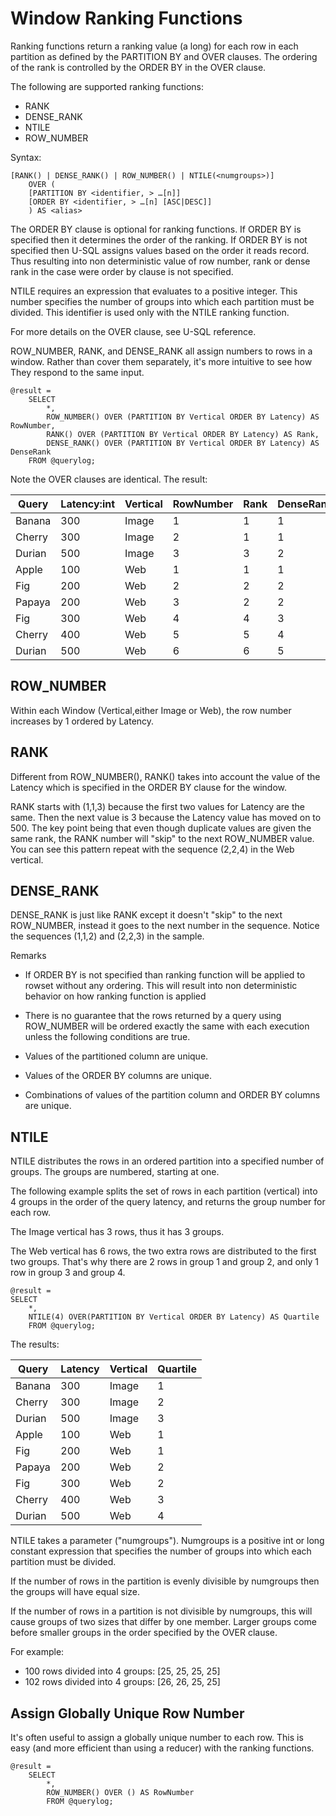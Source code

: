 # Window Ranking Functions

Ranking functions return a ranking value (a long) for each row in each partition as defined by the PARTITION BY and OVER clauses. The ordering of the rank is controlled by the ORDER BY in the OVER clause.

The following are supported ranking functions:

- RANK
- DENSE_RANK
- NTILE
- ROW_NUMBER

Syntax:


```
[RANK() | DENSE_RANK() | ROW_NUMBER() | NTILE(<numgroups>)]
    OVER (
    [PARTITION BY <identifier, > …[n]]
    [ORDER BY <identifier, > …[n] [ASC|DESC]]
    ) AS <alias>
```

The ORDER BY clause is optional for ranking functions. If ORDER BY is specified then it determines the order of the ranking. If ORDER BY is not specified then U-SQL assigns values based on the order it reads record. Thus resulting into non deterministic value of row number, rank or dense rank in the case were order by clause is not specified.

NTILE requires an expression that evaluates to a positive integer. This number specifies the number of groups into which each partition must be divided. This identifier is used only with the NTILE ranking function.

For more details on the OVER clause, see U-SQL reference.

ROW_NUMBER, RANK, and DENSE_RANK all assign numbers to rows in a window. Rather than cover them separately, it's more intuitive to see how They respond to the same input.

```
@result =
    SELECT   
        *,
        ROW_NUMBER() OVER (PARTITION BY Vertical ORDER BY Latency) AS RowNumber,
        RANK() OVER (PARTITION BY Vertical ORDER BY Latency) AS Rank,
        DENSE_RANK() OVER (PARTITION BY Vertical ORDER BY Latency) AS DenseRank
    FROM @querylog;
```

Note the OVER clauses are identical. The result:

| **Query** | **Latency:int** | **Vertical** | **RowNumber** | **Rank** | **DenseRank** |
| --- | --- | --- | --- | --- | --- |
| Banana | 300 | Image | 1 | 1 | 1 |
| Cherry | 300 | Image | 2 | 1 | 1 |
| Durian | 500 | Image | 3 | 3 | 2 |
| Apple | 100 | Web | 1 | 1 | 1 |
| Fig | 200 | Web | 2 | 2 | 2 |
| Papaya | 200 | Web | 3 | 2 | 2 |
| Fig | 300 | Web | 4 | 4 | 3 |
| Cherry | 400 | Web | 5 | 5 | 4 |
| Durian | 500 | Web | 6 | 6 | 5 |

## ROW_NUMBER

Within each Window (Vertical,either Image or Web), the row number increases by 1 ordered by Latency.

## RANK

Different from ROW_NUMBER(), RANK() takes into account the value of the Latency which is specified in the ORDER BY clause for the window.

RANK starts with (1,1,3) because the first two values for Latency are the same. Then the next value is 3 because the Latency value has moved on to 500. The key point being that even though duplicate values are given the same rank, the RANK number will "skip" to the next ROW_NUMBER value. You can see this pattern repeat with the sequence (2,2,4) in the Web vertical.



## DENSE_RANK

DENSE_RANK is just like RANK except it doesn't "skip" to the next ROW_NUMBER, instead it goes to the next number in the sequence. Notice the sequences (1,1,2) and (2,2,3) in the sample.

Remarks

- If ORDER BY is not specified than ranking function will be applied to rowset without any ordering. This will result into non deterministic behavior on how ranking function is applied
- There is no guarantee that the rows returned by a query using ROW_NUMBER will be ordered exactly the same with each execution unless the following conditions are true.

- Values of the partitioned column are unique.
- Values of the ORDER BY columns are unique.
- Combinations of values of the partition column and ORDER BY columns are unique.

## NTILE

NTILE distributes the rows in an ordered partition into a specified number of groups. The groups are numbered, starting at one.

The following example splits the set of rows in each partition (vertical) into 4 groups in the order of the query latency, and returns the group number for each row.

The Image vertical has 3 rows, thus it has 3 groups.

The Web vertical has 6 rows, the two extra rows are distributed to the first two groups. That's why there are 2 rows in group 1 and group 2, and only 1 row in group 3 and group 4.


```
@result =
SELECT   
    *,
    NTILE(4) OVER(PARTITION BY Vertical ORDER BY Latency) AS Quartile
    FROM @querylog;
```

The results:

| **Query** | **Latency** | **Vertical** | **Quartile** |
| --- | --- | --- | --- |
| Banana | 300 | Image | 1 |
| Cherry | 300 | Image | 2 |
| Durian | 500 | Image | 3 |
| Apple | 100 | Web | 1 |
| Fig | 200 | Web | 1 |
| Papaya | 200 | Web | 2 |
| Fig | 300 | Web | 2 |
| Cherry | 400 | Web | 3 |
| Durian | 500 | Web | 4 |

NTILE takes a parameter ("numgroups"). Numgroups is a positive int or long constant expression that specifies the number of groups into which each partition must be divided.

If the number of rows in the partition is evenly divisible by numgroups then the groups will have equal size.

If the number of rows in a partition is not divisible by numgroups, this will cause groups of two sizes that differ by one member. Larger groups come before smaller groups in the order specified by the OVER clause.

For example:

- 100 rows divided into 4 groups: [25, 25, 25, 25]
- 102 rows divided into 4 groups: [26, 26, 25, 25]


## Assign Globally Unique Row Number

It's often useful to assign a globally unique number to each row. This is easy (and more efficient than using a reducer) with the ranking functions.

```
@result =
    SELECT
        *,
        ROW_NUMBER() OVER () AS RowNumber
        FROM @querylog;
```

